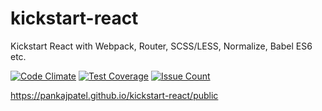 # kickstart-react
Kickstart React with Webpack, Router, SCSS/LESS, Normalize, Babel ES6 etc.

[![Code Climate](https://codeclimate.com/github/pankajpatel/kickstart-react/badges/gpa.svg)](https://codeclimate.com/github/pankajpatel/kickstart-react) [![Test Coverage](https://codeclimate.com/github/pankajpatel/kickstart-react/badges/coverage.svg)](https://codeclimate.com/github/pankajpatel/kickstart-react/coverage) [![Issue Count](https://codeclimate.com/github/pankajpatel/kickstart-react/badges/issue_count.svg)](https://codeclimate.com/github/pankajpatel/kickstart-react)

https://pankajpatel.github.io/kickstart-react/public
